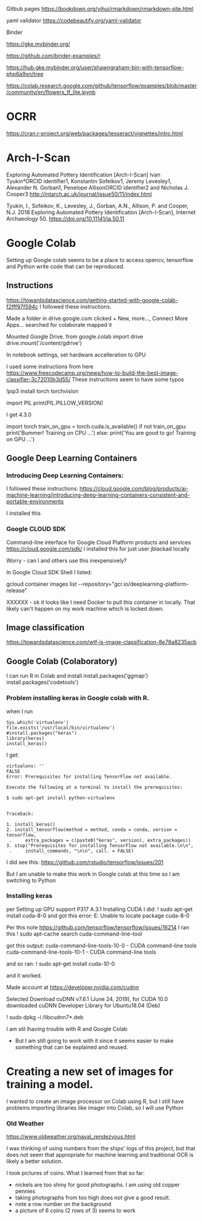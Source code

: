 
Gitbub pages
https://bookdown.org/yihui/rmarkdown/rmarkdown-site.html

yaml validator
https://codebeautify.org/yaml-validator

Binder


https://gke.mybinder.org/


https://github.com/binder-examples/r

https://hub.gke.mybinder.org/user/shawngraham-bin-with-tensorflow-php6a9xn/tree

https://colab.research.google.com/github/tensorflow/examples/blob/master/community/en/flowers_tf_lite.ipynb



# OCRR

https://cran.r-project.org/web/packages/tesseract/vignettes/intro.html

# Arch-I-Scan
Exploring Automated Pottery Identification [Arch-I-Scan]
Ivan Tyukin*ORCID identifier1, Konstantin Sofeikov1, Jeremy Levesley1, Alexander N. Gorban1, Penelope AllisonORCID identifier2 and Nicholas J. Cooper3
http://intarch.ac.uk/journal/issue50/11/index.html

Tyukin, I., Sofeikov, K., Levesley, J., Gorban, A.N., Allison, P. and Cooper, N.J. 2018 Exploring Automated Pottery Identification [Arch-I-Scan], Internet Archaeology 50. https://doi.org/10.11141/ia.50.11


# Google Colab

Setting up Google colab seems to be a place to access opencv, tensorflow and Python write code that can be reproduced.

## Instructions
https://towardsdatascience.com/getting-started-with-google-colab-f2fff97f594c
I followed these instructions.

Made a folder in drive.google.com
clicked + New, more..., Connect More Apps...
searched for colaborate
mapped it

Mounted Google Drive.
from google.colab import drive
drive.mount('/content/gdrive')

In notebook settings, set hardware accelleration to GPU

I used some instructions from here
https://www.freecodecamp.org/news/how-to-build-the-best-image-classifier-3c72010b3d55/
These instructions seem to have some typos

!pip3 install torch torchvision

import PIL
print(PIL.PILLOW_VERSION)

I get 4.3.0


import torch
train_on_gpu = torch.cuda.is_available()
if not train_on_gpu:    print('Bummer!  Training on CPU ...')
else:    print('You are good to go!  Training on GPU ...')

## Google Deep Learning Containers
### Introducing Deep Learning Containers: 
I followed these instructions:
https://cloud.google.com/blog/products/ai-machine-learning/introducing-deep-learning-containers-consistent-and-portable-environments

I installed this
### Google CLOUD SDK
Command-line interface for Google Cloud Platform products and services
https://cloud.google.com/sdk/
I installed this for just user jblackad locally

Worry - can I and others use this inexpensively?

In Google Cloud SDK Shell I listed:

gcloud container images list --repository="gcr.io/deeplearning-platform-release"

XXXXXX - ok it looks like I need Docker to pull this container in locally. That likely can't happen on my work machine which is locked down.
## Image classification
https://towardsdatascience.com/wtf-is-image-classification-8e78a8235acb

## Google Colab (Colaboratory)

I can run R in Colab and install
install.packages('ggmap')
install.packages('codetools')


### Problem installing keras in Google colab with R.
when I run 
```
Sys.which('virtualenv')
file.exists('/usr/local/bin/virtualenv')
#install.packages("keras")
library(keras)
install_keras()
```
I get:
```
virtualenv: ''
FALSE
Error: Prerequisites for installing TensorFlow not available.

Execute the following at a terminal to install the prerequisites:

$ sudo apt-get install python-virtualenv


Traceback:

1. install_keras()
2. install_tensorflow(method = method, conda = conda, version = tensorflow, 
 .     extra_packages = c(paste0("keras", version), extra_packages))
3. stop("Prerequisites for installing TensorFlow not available.\n\n", 
 .     install_commands, "\n\n", call. = FALSE)
 ```
 I did see this: 
 https://github.com/rstudio/tensorflow/issues/201
 
 But I am unable to make this work in Google colab at this time so I am switching to Python
 
 ### Installing keras 
 per Setting up GPU support P317  A.3.1 Installing CUDA
 I did:
 ! sudo apt-get install cuda-8-0
 and got this error:
 E: Unable to locate package cuda-8-0
 
 Per this note https://github.com/tensorflow/tensorflow/issues/16214
 I ran this
 ! sudo apt-cache search cuda-command-line-tool
 
 got this output:
 cuda-command-line-tools-10-0 - CUDA command-line tools
cuda-command-line-tools-10-1 - CUDA command-line tools

and so ran:
 ! sudo apt-get install cuda-*10*-0

 and it worked.
 
 Made account at
 https://developer.nvidia.com/cudnn
 
 Selected
 Download cuDNN v7.6.1 (June 24, 2019), for CUDA 10.0
 downloaded
 cuDNN Developer Library for Ubuntu18.04 (Deb)
 
 ! sudo dpkg -i /libcudnn7*.deb
 
 I am stil lhaving trouble with R and Google Colab
 - But I am still going to work with it since it seems easier to make something that can be explained and reused.
 
 # Creating a new set of images for training a model.
 I wanted to create an image processor on Colab using R, but I still have problems importing libraries like imager into Colab, so I will use Python
 
 ### Old Weather
 https://www.oldweather.org/naval_rendezvous.html
 
 I was thinking of using numbers from the ships' logs of this project, but that does not seem that appropriate for machine learning and traditional OCR is likely a better solution.
 
 I took pictures of coins.
 What I learned from that so far:
 * nickels are too shiny for good photographs. I am using old copper pennies
 * taking photographs from too high does not give a good result.
 * note a row number on the background
 * a picture of 6 coins (2 rows of 3) seems to work
 
 
 
 
